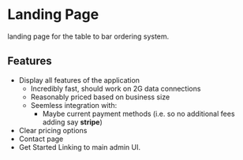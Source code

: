 # Landing Page

landing page for the table to bar ordering system.

## Features

- Display all features of the application
  - Incredibly fast, should work on 2G data connections
  - Reasonably priced based on business size
  - Seemless integration with:
    - Maybe current payment methods (i.e. so no additional fees adding say **stripe**)
- Clear pricing options
- Contact page
- Get Started Linking to main admin UI.
